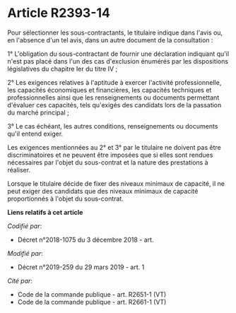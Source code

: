 # Article R2393-14

Pour sélectionner les sous-contractants, le titulaire indique dans l'avis ou, en l'absence d'un tel avis, dans un autre
document de la consultation : 

1° L'obligation du sous-contractant de fournir une déclaration indiquant qu'il n'est pas placé dans l'un des cas d'exclusion
énumérés par les dispositions législatives du chapitre Ier du titre IV ; 

2° Les exigences relatives à l'aptitude à exercer l'activité professionnelle, les capacités économiques et financières, les
capacités techniques et professionnelles ainsi que les renseignements ou documents permettant d'évaluer ces capacités, tels
qu'exigés des candidats lors de la passation du marché principal ; 

3° Le cas échéant, les autres conditions, renseignements ou documents qu'il entend exiger. 

Les exigences mentionnées au 2° et 3° par le titulaire ne doivent pas être discriminatoires et ne peuvent être imposées que
si elles sont rendues nécessaires par l'objet du sous-contrat et la nature des prestations à réaliser. 

Lorsque le titulaire décide de fixer des niveaux minimaux de capacité, il ne peut exiger des candidats que des niveaux
minimaux de capacité proportionnés à l'objet du sous-contrat.

**Liens relatifs à cet article**

_Codifié par_:

  - Décret n°2018-1075 du 3 décembre 2018 - art.

_Modifié par_:

  - Décret n°2019-259 du 29 mars 2019 - art. 1

_Cité par_:

  - Code de la commande publique - art. R2651-1 (VT)
  - Code de la commande publique - art. R2661-1 (VT)
